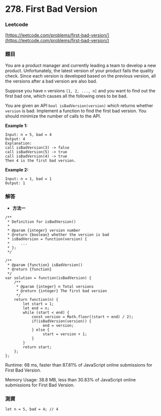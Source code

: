 # 278. First Bad Version

### Leetcode

[https://leetcode.com/problems/first-bad-version/](https://leetcode.com/problems/first-bad-version/)

### 題目

You are a product manager and currently leading a team to develop a new product. Unfortunately, the latest version of your product fails the quality check. Since each version is developed based on the previous version, all the versions after a bad version are also bad.

Suppose you have `n` versions `[1, 2, ..., n]` and you want to find out the first bad one, which causes all the following ones to be bad.

You are given an API `bool isBadVersion(version)` which returns whether `version` is bad. Implement a function to find the first bad version. You should minimize the number of calls to the API.

&#x20;

**Example 1:**

```
Input: n = 5, bad = 4
Output: 4
Explanation:
call isBadVersion(3) -> false
call isBadVersion(5) -> true
call isBadVersion(4) -> true
Then 4 is the first bad version.
```

**Example 2:**

```
Input: n = 1, bad = 1
Output: 1
```

### 解答 <a href="#ti-jie" id="ti-jie"></a>

* **方法一**

```
/**
 * Definition for isBadVersion()
 * 
 * @param {integer} version number
 * @return {boolean} whether the version is bad
 * isBadVersion = function(version) {
 *     ...
 * };
 */

/**
 * @param {function} isBadVersion()
 * @return {function}
 */
var solution = function(isBadVersion) {
    /**
     * @param {integer} n Total versions
     * @return {integer} The first bad version
     */
    return function(n) {
        let start = 1;
        let end = n;
        while (start < end) {
            const version = Math.floor((start + end) / 2);
            if(isBadVersion(version)) {
                 end = version;
            } else {
                 start = version + 1;
            }
        }
        return start;
    };
};
```

Runtime: 68 ms, faster than 87.81% of JavaScript online submissions for First Bad Version.

Memory Usage: 38.8 MB, less than 30.83% of JavaScript online submissions for First Bad Version.

### 測資

```
let n = 5, bad = 4; // 4
```
